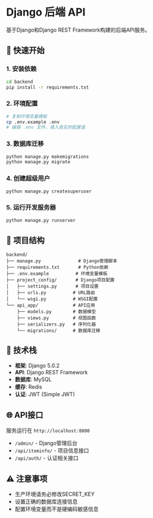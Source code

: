 # Django 后端 API

基于Django和Django REST Framework构建的后端API服务。

## 🚀 快速开始

### 1. 安装依赖
```bash
cd backend
pip install -r requirements.txt
```

### 2. 环境配置
```bash
# 复制环境变量模板
cp .env.example .env
# 编辑 .env 文件，填入真实的配置值
```

### 3. 数据库迁移
```bash
python manage.py makemigrations
python manage.py migrate
```

### 4. 创建超级用户
```bash
python manage.py createsuperuser
```

### 5. 运行开发服务器
```bash
python manage.py runserver
```

## 📁 项目结构
```
backend/
├── manage.py              # Django管理脚本
├── requirements.txt       # Python依赖
├── .env.example          # 环境变量模板
├── project_config/       # Django项目配置
│   ├── settings.py       # 项目设置
│   ├── urls.py          # URL路由
│   └── wsgi.py          # WSGI配置
└── api_app/             # API应用
    ├── models.py        # 数据模型
    ├── views.py         # 视图函数
    ├── serializers.py   # 序列化器
    └── migrations/      # 数据库迁移
```

## 🔧 技术栈
- **框架**: Django 5.0.2
- **API**: Django REST Framework
- **数据库**: MySQL
- **缓存**: Redis
- **认证**: JWT (Simple JWT)

## 🌐 API接口
服务运行在 `http://localhost:8000`

- `/admin/` - Django管理后台
- `/api/iteminfo/` - 项目信息接口
- `/api/auth/` - 认证相关接口

## ⚠️ 注意事项
- 生产环境请务必修改SECRET_KEY
- 设置正确的数据库连接信息
- 配置环境变量而不是硬编码敏感信息